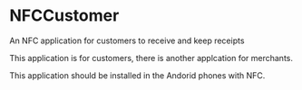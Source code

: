 # NFCCustomer
An NFC application for customers to receive and keep receipts

This application is for customers, there is another applcation for merchants.

This application should be installed in the Andorid phones with NFC.
